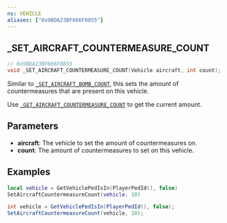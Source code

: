 ```yaml
---
ns: VEHICLE
aliases: ["0x9BDA23BF666F0855"]
---
```

## _SET_AIRCRAFT_COUNTERMEASURE_COUNT

```c
// 0x9BDA23BF666F0855
void _SET_AIRCRAFT_COUNTERMEASURE_COUNT(Vehicle aircraft, int count);
```

Similar to [`_SET_AIRCRAFT_BOMB_COUNT`](#_0xF4B2ED59DEB5D774), this sets the amount of countermeasures that are present on this vehicle.

Use [`_GET_AIRCRAFT_COUNTERMEASURE_COUNT`](#_0xF846AA63DF56B804) to get the current amount.

## Parameters
* **aircraft**: The vehicle to set the amount of countermeasures on.
* **count**: The amount of countermeasures to set on this vehicle.

## Examples
```lua
local vehicle = GetVehiclePedIsIn(PlayerPedId(), false)
SetAircraftCountermeasureCount(vehicle, 10)
```

```cs
int vehicle = GetVehiclePedIsIn(PlayerPedId(), false);
SetAircraftCountermeasureCount(vehicle, 10);
```